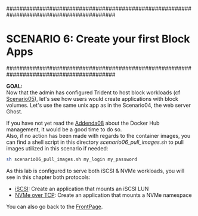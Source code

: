 #########################################################################################
# SCENARIO 6: Create your first Block Apps
#########################################################################################

**GOAL:**  
Now that the admin has configured Trident to host block workloads (cf [Scenario05](../Scenario05/)), let's see how users would create applications with block volumes. Let's use the same unix app as in the Scenario04, the web server Ghost.  

If you have not yet read the [Addenda08](../../Addendum/Addenda08) about the Docker Hub management, it would be a good time to do so.  
Also, if no action has been made with regards to the container images, you can find a shell script in this directory _scenario06_pull_images.sh_ to pull images utilized in this scenario if needed:  
```bash
sh scenario06_pull_images.sh my_login my_password
```

As this lab is configured to serve both iSCSI & NVMe workloads, you will see in this chapter both protocols:  
- [iSCSI](1_iSCSI): Create an application that mounts an iSCSI LUN  
- [NVMe over TCP](2_NVMe): Create an application that mounts a NVMe namespace  

You can also go back to the [FrontPage](https://github.com/YvosOnTheHub/LabNetApp).